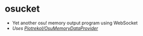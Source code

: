 # osucket
* Yet another osu! memory output program using WebSocket 
* *Uses [Piotrekol/OsuMemoryDataProvider](https://www.nuget.org/packages/OsuMemoryDataProvider)*
